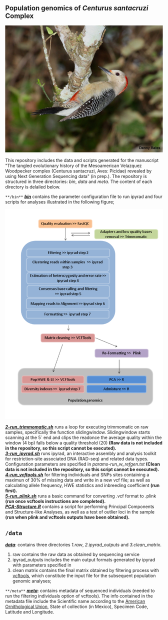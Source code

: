 ## Population genomics of _Centurus santacruzi_ Complex

![](mela.jpeg) 

This repository includes the data and scripts generated for the manuscript "The tangled evolutionary history of the Mesoamerican Velazquez Woodpecker complex (Centurus santacruzi, Aves: Picidae) revealed by using Next Generation Sequencing data" (in prep.). The repository is structured in three directories: _bin_, _data_ and _meta_. The content of each directory is delailed below.
   
`**/bin**` 
**[_bin_](/bin)** contains the parameter configuration file to run ipyrad and four scripts for analyses illustrated in the following figure;    
  
![](workflow.png) 
  

**[_2-run_trimmomatic.sh_](/bin/2-run_trimmomatic.sh)** runs a loop for executing trimmomatic on raw samples, specifically the function slidingwindow. Slidingwindow starts scanning at the 5´ end and clips the readonce the average quality within the window (4 bp) falls below a quality threshold (20) **(Raw data is not included in the repository, so this script cannot be executed).**   
**[_3-run_ipyrad.sh_](/bin/3-run_ipyrad.sh)**
runs ipyrad, an interactive assembly and analysis toolkit for restriction-site associated DNA (RAD-seq) and related data types. Configuration parameters are specified in *params-run_w_refgen.txt* **(Clean data is not included in the repository, so this script cannot be executed).**   
**[_4-run_vcftools.sh_](/bin/4-run_vcftools.sh)** for filtering individuals and SNPs sites containing a maximun of 30% of missing data and write in a new vcf file; as well as calculating allele frequency, HWE statistics and inbreeding coefficient **(run first).**    
**[_5-run_plink.sh_](/bin/5-run_plink.sh)** runs a basic command for converting .vcf format to .plink **(run once vcftools instructions are completed).**    
**[_PCA-Structure.R_](/bin/PCA-Structure.R)** contains a script for performing Principal Components and Structure-like Analyses, as well as a test of outlier loci in the sample **(run when plink and vcftools outputs have been obtained).**   

## `/data`
  
**[_data_](/data)**: contains three directories *1.raw*, *2.ipyrad_outputs* and *3.clean_matrix*.  

1. raw contains the raw data as obtained by sequencing service
2. ipyrad_outputs includes the main output formats generated by ipyrad with parameters specified in 
3. clean matrix contains the final matrix obtained by filtering process with [vcftools](https://vcftools.github.io/), which constitute the input file for the subsequent population genomic analyses;  

`**/meta**` 
**[_meta_](/meta)**: contains metadata of sequenced individuals (needed to run the filtering individuals option of vcftools).  The info contained in the metadata file include the Scientific name according to the [American Ornithological Union](https://americanornithology.org/publications/north-and-middle-american-checklist/), State of collection (in Mexico), Specimen Code, Latitude and Longitude.





 
